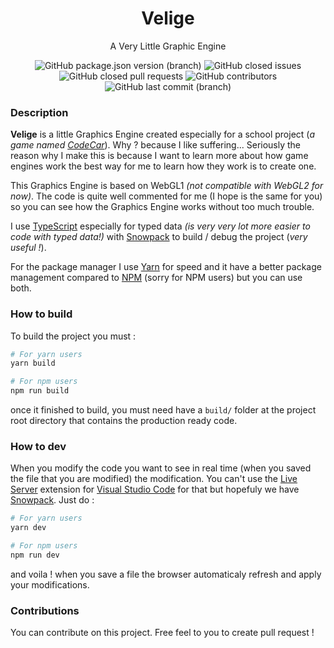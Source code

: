 
<h1 align=center>Velige</h1>
<p align=center>A Very Little Graphic Engine</p>

<p align=center>
<img alt="GitHub package.json version (branch)" src="https://img.shields.io/github/package-json/v/5aitama/velige/main?label=version">
<img alt="GitHub closed issues" src="https://img.shields.io/github/issues-closed/5aitama/velige">
<img alt="GitHub closed pull requests" src="https://img.shields.io/github/issues-pr-closed/5aitama/velige">
<img alt="GitHub contributors" src="https://img.shields.io/github/contributors/5aitama/velige">
<img alt="GitHub last commit (branch)" src="https://img.shields.io/github/last-commit/5aitama/velige/main">
</p>

### Description
**Velige** is a little Graphics Engine created especially for a school project (*a game named [CodeCar]()*). Why ? because I like suffering... Seriously the reason why I make this is because I want to learn more about how game engines work the best way for me to learn how they work is to create one. 

This Graphics Engine is based on WebGL1 *(not compatible with WebGL2 for now)*. The code is quite well commented for me (I hope is the same for you) so you can see how the Graphics Engine works without too much trouble.

I use [TypeScript]() especially for typed data *(is very very lot more easier to code with typed data!)* with [Snowpack]() to build / debug the project (*very useful !*). 

For the package manager I use [Yarn]() for speed and it have a better package management compared to [NPM]() (sorry for NPM users) but you can use both.

### How to build
To build the project you must :

```bash
# For yarn users
yarn build
```

```bash
# For npm users
npm run build
```

once it finished to build, you must need have a `build/` folder at the project root directory that contains the production ready code.

### How to dev
When you modify the code you want to see in real time (when you saved the file that you are modified) the modification. You can't use the [Live Server]() extension for [Visual Studio Code]() for that but hopefuly we have [Snowpack](). Just do :

```bash
# For yarn users
yarn dev
```

```bash
# For npm users
npm run dev
```

and voila ! when you save a file the browser automaticaly refresh and apply your modifications.

### Contributions
You can contribute on this project. Free feel to you to create pull request !